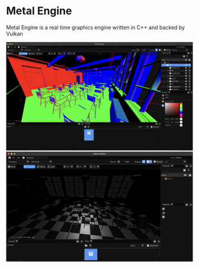 # Metal Engine
Metal Engine is a real time graphics engine written in C++ and backed by Vulkan

![img](samples/classroom.png)
![img](samples/deferred-shading.png)